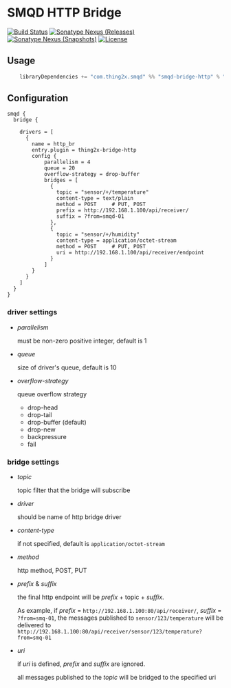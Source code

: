 # SMQD HTTP Bridge

[![Build Status](https://travis-ci.org/smqd/smqd-bridge-http.svg?branch=develop)](https://travis-ci.org/smqd/smqd-bridge-http)
[![Sonatype Nexus (Releases)](https://img.shields.io/nexus/r/https/oss.sonatype.org/com.thing2x/smqd-bridge-http_2.12.svg)](https://oss.sonatype.org/content/groups/public/com/thing2x/smqd-bridge-http_2.12/)
[![Sonatype Nexus (Snapshots)](https://img.shields.io/nexus/s/https/oss.sonatype.org/com.thing2x/smqd-bridge-http_2.12.svg)](https://oss.sonatype.org/content/groups/public/com/thing2x/smqd-bridge-http_2.12/)
[![License](http://img.shields.io/:license-apache-blue.svg)](http://www.apache.org/licenses/LICENSE-2.0.html)

## Usage

```scala
    libraryDependencies += "com.thing2x.smqd" %% "smqd-bridge-http" % "x.y.z"
```

## Configuration

```
smqd {
  bridge {

    drivers = [
      {
        name = http_br
        entry.plugin = thing2x-bridge-http
        config {
            parallelism = 4
            queue = 20
            overflow-strategy = drop-buffer
            bridges = [
              {
                topic = "sensor/+/temperature"
                content-type = text/plain
                method = POST     # PUT, POST
                prefix = http://192.168.1.100/api/receiver/
                suffix = ?from=smqd-01
              },
              {
                topic = "sensor/+/humidity"
                content-type = application/octet-stream
                method = POST     # PUT, POST
                uri = http://192.168.1.100/api/receiver/endpoint
              }
            ]
        }
      }
    ]
  }
}
```

### driver settings

- _parallelism_

    must be non-zero positive integer, default is 1

- _queue_

    size of driver's queue, default is 10

- _overflow-strategy_

    queue overflow strategy

    - drop-head
    - drop-tail
    - drop-buffer (default)
    - drop-new
    - backpressure
    - fail

### bridge settings

- _topic_

    topic filter that the bridge will subscribe

- _driver_

    should be name of http bridge driver

- _content-type_

    if not specified, default is `application/octet-stream`

- _method_

    http method, POST, PUT

- _prefix_ & _suffix_

    the final http endpoint will be _prefix_ + topic + _suffix_.

    As example, if _prefix_ = `http://192.168.1.100:80/api/receiver/`, _suffix_ = `?from=smq-01`, 
    the messages published to `sensor/123/temperature` will be
    delivered to `http://192.168.1.100:80/api/receiver/sensor/123/temperature?from=smq-01`

- _uri_

    if _uri_ is defined, _prefix_ and _suffix_ are ignored.

    all messages published to the _topic_ will be bridged to the specified uri
